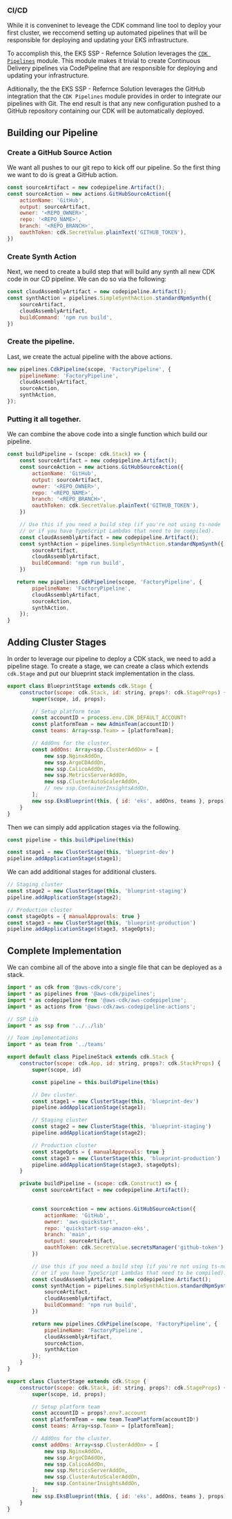 ### CI/CD

While it is conveninet to leveage the CDK command line tool to deploy your first cluster, we reccomend setting up automated pipelines that will be responsible for deploying and updating your EKS infrastructure. 

To accomplish this, the EKS SSP - Refernce Solution leverages the [`CDK Pipelines`](https://docs.aws.amazon.com/cdk/api/latest/docs/pipelines-readme.html) module. This module makes it trivial to create Continuous Delivery pipelines via CodePipeline that are responsible for deploying and updating your infrastructure. 

Aditionally, the the EKS SSP - Refernce Solution leverages the GitHub integration that the `CDK Pipelines` module provides in order to integrate our pipelines with Git. The end result is that any new configuration pushed to a GitHub repository containing our CDK will be automatically deployed.

## Building our Pipeline

### Create a GitHub Source Action

We want all pushes to our git repo to kick off our pipeline. So the first thing we want to do is great a GitHub action.

```javascript
const sourceArtifact = new codepipeline.Artifact();
const sourceAction = new actions.GitHubSourceAction({
    actionName: 'GitHub',
    output: sourceArtifact,
    owner: '<REPO_OWNER>',
    repo: '<REPO_NAME>',
    branch: '<REPO_BRANCH>',
    oauthToken: cdk.SecretValue.plainText('GITHUB_TOKEN'),
})
```

### Create Synth Action

Next, we need to create a build step that will build any synth all new CDK code in our CD pipeline. We can do so via the following:

```javascript
const cloudAssemblyArtifact = new codepipeline.Artifact();
const synthAction = pipelines.SimpleSynthAction.standardNpmSynth({
    sourceArtifact,
    cloudAssemblyArtifact,
    buildCommand: 'npm run build',
})
```

### Create the pipeline.

Last, we create the actual pipeline with the above actions. 

```javascript
new pipelines.CdkPipeline(scope, 'FactoryPipeline', {
    pipelineName: 'FactoryPipeline',
    cloudAssemblyArtifact,
    sourceAction,
    synthAction,
});
```

### Putting it all together.

We can combine the above code into a single function which build our pipeline.

```javascript
const buildPipeline = (scope: cdk.Stack) => {
    const sourceArtifact = new codepipeline.Artifact();
    const sourceAction = new actions.GitHubSourceAction({
        actionName: 'GitHub',
        output: sourceArtifact,
        owner: '<REPO_OWNER>',
        repo: '<REPO_NAME>',
        branch: '<REPO_BRANCH>',
        oauthToken: cdk.SecretValue.plainText('GITHUB_TOKEN'),
    })

    // Use this if you need a build step (if you're not using ts-node
    // or if you have TypeScript Lambdas that need to be compiled).
    const cloudAssemblyArtifact = new codepipeline.Artifact();
    const synthAction = pipelines.SimpleSynthAction.standardNpmSynth({
        sourceArtifact,
        cloudAssemblyArtifact,
        buildCommand: 'npm run build',
    })

   return new pipelines.CdkPipeline(scope, 'FactoryPipeline', {
        pipelineName: 'FactoryPipeline',
        cloudAssemblyArtifact,
        sourceAction,
        synthAction,
    });
}
```

## Adding Cluster Stages

In order to leverage our pipeline to deploy a CDK stack, we need to add a pipeline stage. To create a stage, we can create a class which extends `cdk.Stage` and put our blueprint stack implementation in the class.

```javascript
export class BlueprintStage extends cdk.Stage {
    constructor(scope: cdk.Stack, id: string, props?: cdk.StageProps) {
        super(scope, id, props);

        // Setup platform team
        const accountID = process.env.CDK_DEFAULT_ACCOUNT!
        const platformTeam = new AdminTeam(accountID!)
        const teams: Array<ssp.Team> = [platformTeam];

        // AddOns for the cluster.
        const addOns: Array<ssp.ClusterAddOn> = [
            new ssp.NginxAddOn,
            new ssp.ArgoCDAddOn,
            new ssp.CalicoAddOn,
            new ssp.MetricsServerAddOn,
            new ssp.ClusterAutoScalerAddOn,
            // new ssp.ContainerInsightsAddOn,
        ];
        new ssp.EksBlueprint(this, { id: 'eks', addOns, teams }, props);
    }
}
```

Then we can simply add application stages via the following.

```javascript
const pipeline = this.buildPipeline(this)

const stage1 = new ClusterStage(this, 'blueprint-dev')
pipeline.addApplicationStage(stage1);
```

We can add additional stages for additional clusters.

```javascript
// Staging cluster
const stage2 = new ClusterStage(this, 'blueprint-staging')
pipeline.addApplicationStage(stage2);

// Production cluster
const stageOpts = { manualApprovals: true }
const stage3 = new ClusterStage(this, 'blueprint-production')
pipeline.addApplicationStage(stage3, stageOpts);
```

##  Complete Implementation

We can combine all of the above into a single file that can be deployed as a stack.

```javascript
import * as cdk from '@aws-cdk/core';
import * as pipelines from '@aws-cdk/pipelines';
import * as codepipeline from '@aws-cdk/aws-codepipeline';
import * as actions from '@aws-cdk/aws-codepipeline-actions';

// SSP Lib
import * as ssp from '../../lib'

// Team implementations
import * as team from '../teams'

export default class PipelineStack extends cdk.Stack {
    constructor(scope: cdk.App, id: string, props?: cdk.StackProps) {
        super(scope, id)

        const pipeline = this.buildPipeline(this)

        // Dev cluster.
        const stage1 = new ClusterStage(this, 'blueprint-dev')
        pipeline.addApplicationStage(stage1);

        // Staging cluster
        const stage2 = new ClusterStage(this, 'blueprint-staging')
        pipeline.addApplicationStage(stage2);

        // Production cluster
        const stageOpts = { manualApprovals: true }
        const stage3 = new ClusterStage(this, 'blueprint-production')
        pipeline.addApplicationStage(stage3, stageOpts);
    }

    private buildPipeline = (scope: cdk.Construct) => {
        const sourceArtifact = new codepipeline.Artifact();
        

        const sourceAction = new actions.GitHubSourceAction({
            actionName: 'GitHub',
            owner: 'aws-quickstart',
            repo: 'quickstart-ssp-amazon-eks',
            branch: 'main',
            output: sourceArtifact,
            oauthToken: cdk.SecretValue.secretsManager('github-token'),
        })

        // Use this if you need a build step (if you're not using ts-node
        // or if you have TypeScript Lambdas that need to be compiled).
        const cloudAssemblyArtifact = new codepipeline.Artifact();
        const synthAction = pipelines.SimpleSynthAction.standardNpmSynth({
            sourceArtifact,
            cloudAssemblyArtifact,
            buildCommand: 'npm run build',
        })

        return new pipelines.CdkPipeline(scope, 'FactoryPipeline', {
            pipelineName: 'FactoryPipeline',
            cloudAssemblyArtifact,
            sourceAction,
            synthAction
        });
    }
}

export class ClusterStage extends cdk.Stage {
    constructor(scope: cdk.Stack, id: string, props?: cdk.StageProps) {
        super(scope, id, props);

        // Setup platform team
        const accountID = props?.env?.account
        const platformTeam = new team.TeamPlatform(accountID!)
        const teams: Array<ssp.Team> = [platformTeam];

        // AddOns for the cluster.
        const addOns: Array<ssp.ClusterAddOn> = [
            new ssp.NginxAddOn,
            new ssp.ArgoCDAddOn,
            new ssp.CalicoAddOn,
            new ssp.MetricsServerAddOn,
            new ssp.ClusterAutoScalerAddOn,
            new ssp.ContainerInsightsAddOn,
        ];
        new ssp.EksBlueprint(this, { id: 'eks', addOns, teams }, props);
    }
}
```